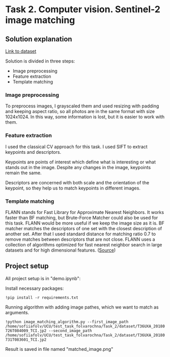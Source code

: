 # Task 2. Computer vision. Sentinel-2 image matching
## Solution explanation
[Link to dataset](https://drive.google.com/drive/folders/1d9L5wOyZFgBbL1DjnoxiVJfMIrY1GXzd?usp=sharing)

Solution is divided in three steps:
* Image preprocessing
* Feature extraction
* Template matching

### Image preprocessing
To preprocess images, I grayscaled them and used resizing with padding and keeping aspect ratio, so all photos are in the same format with size 1024x1024. In this way, some information is lost, but it is easier to work with them.

### Feature extraction
I used the classical CV approach for this task. I used SIFT to extract keypoints and descriptors.

Keypoints are points of interest which define what is interesting or what stands out in the image. Despite any changes in the image, keypoints remain the same.

Descriptors are concerned with both scale and the orientation of the keypoint, so they help us to match keypoints in different images.

### Template matching
FLANN stands for Fast Library for Approximate Nearest Neighbors. It works faster than BF matching, but Brute-Force Matcher could also be used for this task. FLANN would be more useful if we keep the image size as it is. BF matcher matches the descriptors of one set with the closest description of another set. After that I used standard distance for matching ratio 0.7 to remove matches between descriptors that are not close. FLANN uses a collection of algorithms optimized for fast nearest neighbor search in large datasets and for high dimensional features. ([Source](https://docs.opencv.org/4.x/dc/dc3/tutorial_py_matcher.html?ref=blog.roboflow.com))

## Project setup
All project setup is in "demo.ipynb":

Install necessary packages:

```!pip install -r requirements.txt```

Running algorithm with adding image pathes, which we want to match as arguments.

```!python image_matching_algorithm.py --first_image_path /home/sofiiafolv/UCU/test_task_folvarochna/Task_2/dataset/T36UXA_20180726T084009_TCI.jp2 --second_image_path /home/sofiiafolv/UCU/test_task_folvarochna/Task_2/dataset/T36UXA_20180731T083601_TCI.jp2```

Result is saved in file named "matched_image.png"


